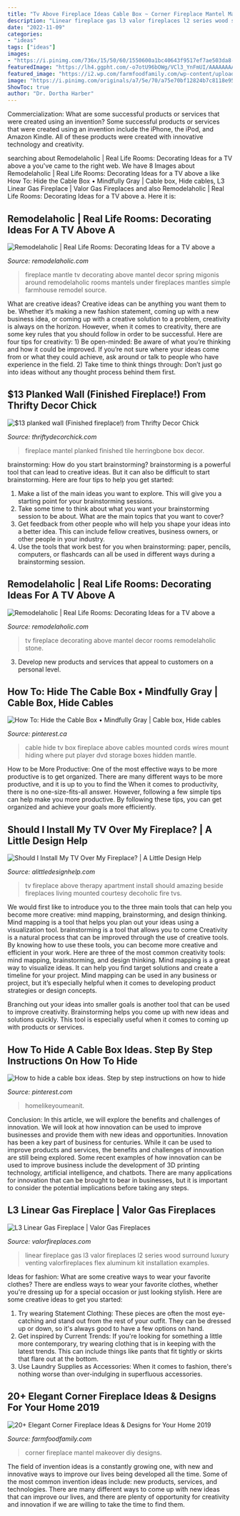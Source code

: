 ```yaml
---
title: "Tv Above Fireplace Ideas Cable Box ~ Corner Fireplace Mantel Makeover Diy Designs"
description: "Linear fireplace gas l3 valor fireplaces l2 series wood surround luxury venting valorfireplaces flex aluminum kit installation examples"
date: "2022-11-09"
categories:
- "ideas"
tags: ["ideas"]
images:
- "https://i.pinimg.com/736x/15/50/60/1550600a1bc40643f9517ef7ae503da8--tv-above-fireplace-ideas-cable-box-cable-box-storage-fireplace.jpg"
featuredImage: "https://lh4.ggpht.com/-o7otU96bOWg/VCl3_YnFmUI/AAAAAAAArcQ/uN23VGqPG3E/IMG_9980_thumb.jpg?imgmax=800"
featured_image: "https://i2.wp.com/farmfoodfamily.com/wp-content/uploads/2019/03/best-corner-fireplace-ideas.jpg?resize=735%2C1102&amp;ssl=1"
image: "https://i.pinimg.com/originals/a7/5e/70/a75e70bf12824b7c8118e95d4adcf129.jpg"
ShowToc: true
author: "Dr. Dortha Harber"
---
```



Commercialization: What are some successful products or services that were created using an invention?
Some successful products or services that were created using an invention include the iPhone, the iPod, and Amazon Kindle. All of these products were created with innovative technology and creativity.

	

		
searching about Remodelaholic | Real Life Rooms: Decorating Ideas for a TV above a you've came to the right web. We have 8 Images about Remodelaholic | Real Life Rooms: Decorating Ideas for a TV above a like How To: Hide the Cable Box • Mindfully Gray | Cable box, Hide cables, L3 Linear Gas Fireplace | Valor Gas Fireplaces and also Remodelaholic | Real Life Rooms: Decorating Ideas for a TV above a. Here it is:
		
    
## Remodelaholic | Real Life Rooms: Decorating Ideas For A TV Above A

<img loading=lazy src="https://i2.wp.com/www.remodelaholic.com/wp-content/uploads/2018/05/3a0997b462d5d62f26bf86d280244c7d.jpg?resize=427%2C640&amp;ssl=1" onerror="this.onerror=null;this.src='https://tse3.mm.bing.net/th?id=OIP.NJvdLHl9mT9CPVKNIBrV3AAAAA&amp;pid=15.1';" alt="Remodelaholic | Real Life Rooms: Decorating Ideas for a TV above a">

_Source: remodelaholic.com_

>fireplace mantle tv decorating above mantel decor spring migonis around remodelaholic rooms mantels under fireplaces mantles simple farmhouse remodel source. 

	

What are creative ideas?
Creative ideas can be anything you want them to be. Whether it’s making a new fashion statement, coming up with a new business idea, or coming up with a creative solution to a problem, creativity is always on the horizon. However, when it comes to creativity, there are some key rules that you should follow in order to be successful. Here are four tips for creativity: 1) Be open-minded: Be aware of what you’re thinking and how it could be improved. If you’re not sure where your ideas come from or what they could achieve, ask around or talk to people who have experience in the field. 2) Take time to think things through: Don’t just go into ideas without any thought process behind them first.

    
## $13 Planked Wall (Finished Fireplace!) From Thrifty Decor Chick

<img loading=lazy src="https://lh4.ggpht.com/-o7otU96bOWg/VCl3_YnFmUI/AAAAAAAArcQ/uN23VGqPG3E/IMG_9980_thumb.jpg?imgmax=800" onerror="this.onerror=null;this.src='https://tse2.mm.bing.net/th?id=OIP.0JA9djYCDNmuGNncfQxaCwHaLH&amp;pid=15.1';" alt="$13 planked wall (Finished fireplace!) from Thrifty Decor Chick">

_Source: thriftydecorchick.com_

>fireplace mantel planked finished tile herringbone box decor. 

	

brainstorming: How do you start brainstorming?
brainstorming is a powerful tool that can lead to creative ideas. But it can also be difficult to start brainstorming. Here are four tips to help you get started: 
1. Make a list of the main ideas you want to explore. This will give you a starting point for your brainstorming sessions.
2. Take some time to think about what you want your brainstorming session to be about. What are the main topics that you want to cover? 
3. Get feedback from other people who will help you shape your ideas into a better idea. This can include fellow creatives, business owners, or other people in your industry. 
4. Use the tools that work best for you when brainstorming: paper, pencils, computers, or flashcards can all be used in different ways during a brainstorming session.

    
## Remodelaholic | Real Life Rooms: Decorating Ideas For A TV Above A

<img loading=lazy src="https://www.remodelaholic.com/wp-content/uploads/2018/05/ac65dedb9eedd50d369af88b6e41a3be-1.jpg" onerror="this.onerror=null;this.src='https://tse1.mm.bing.net/th?id=OIP.yXZcB0PGpYWQ1-ervDKAqAHaLK&amp;pid=15.1';" alt="Remodelaholic | Real Life Rooms: Decorating Ideas for a TV above a">

_Source: remodelaholic.com_

>tv fireplace decorating above mantel decor rooms remodelaholic stone. 

	

3. Develop new products and services that appeal to customers on a personal level.

    
## How To: Hide The Cable Box • Mindfully Gray | Cable Box, Hide Cables

<img loading=lazy src="https://i.pinimg.com/736x/15/50/60/1550600a1bc40643f9517ef7ae503da8--tv-above-fireplace-ideas-cable-box-cable-box-storage-fireplace.jpg" onerror="this.onerror=null;this.src='https://tse2.mm.bing.net/th?id=OIP.Gykwb436rUblSOtyoejAtAHaHa&amp;pid=15.1';" alt="How To: Hide the Cable Box • Mindfully Gray | Cable box, Hide cables">

_Source: pinterest.ca_

>cable hide tv box fireplace above cables mounted cords wires mount hiding where put player dvd storage boxes hidden mantle. 

	

How to be More Productive: One of the most effective ways to be more productive is to get organized. There are many different ways to be more productive, and it is up to you to find the
When it comes to productivity, there is no one-size-fits-all answer. However, following a few simple tips can help make you more productive. By following these tips, you can get organized and achieve your goals more efficiently.

    
## Should I Install My TV Over My Fireplace? | A Little Design Help

<img loading=lazy src="http://alittledesignhelp.com/wp-content/uploads/2012/12/Apartment-Therapy-TV-fireplace.jpg" onerror="this.onerror=null;this.src='https://tse2.mm.bing.net/th?id=OIP.qjGGwozKAw4q8qK85zSItAHaE0&amp;pid=15.1';" alt="Should I Install My TV Over My Fireplace? | A Little Design Help">

_Source: alittledesignhelp.com_

>tv fireplace above therapy apartment install should amazing beside fireplaces living mounted courtesy decoholic fire tvs. 

	

We would first like to introduce you to the three main tools that can help you become more creative: mind mapping, brainstorming, and design thinking. Mind mapping is a tool that helps you plan out your ideas using a visualization tool. brainstorming is a tool that allows you to come
Creativity is a natural process that can be improved through the use of creative tools. By knowing how to use these tools, you can become more creative and efficient in your work. Here are three of the most common creativity tools: mind mapping, brainstorming, and design thinking.
Mind mapping is a great way to visualize ideas. It can help you find target solutions and create a timeline for your project. Mind mapping can be used in any business or project, but it’s especially helpful when it comes to developing product strategies or design concepts.

Branching out your ideas into smaller goals is another tool that can be used to improve creativity. Brainstorming helps you come up with new ideas and solutions quickly. This tool is especially useful when it comes to coming up with products or services.

    
## How To Hide A Cable Box Ideas. Step By Step Instructions On How To Hide

<img loading=lazy src="https://i.pinimg.com/originals/a7/5e/70/a75e70bf12824b7c8118e95d4adcf129.jpg" onerror="this.onerror=null;this.src='https://tse3.mm.bing.net/th?id=OIP.WExBlfWpCNL5z7gYQH7aDAHaLH&amp;pid=15.1';" alt="How to hide a cable box ideas. Step by step instructions on how to hide">

_Source: pinterest.com_

>homelikeyoumeanit. 

	

Conclusion: In this article, we will explore the benefits and challenges of innovation. We will look at how innovation can be used to improve businesses and provide them with new ideas and opportunities.
Innovation has been a key part of business for centuries. While it can be used to improve products and services, the benefits and challenges of innovation are still being explored. Some recent examples of how innovation can be used to improve business include the development of 3D printing technology, artificial intelligence, and chatbots. There are many applications for innovation that can be brought to bear in businesses, but it is important to consider the potential implications before taking any steps.

    
## L3 Linear Gas Fireplace | Valor Gas Fireplaces

<img loading=lazy src="http://www.valorfireplaces.com/media/ResponsiveGraphics/products/l3/wood-wall-l3.png" onerror="this.onerror=null;this.src='https://tse2.mm.bing.net/th?id=OIP.fZpX32MltFVcDMPuefkBjwHaE8&amp;pid=15.1';" alt="L3 Linear Gas Fireplace | Valor Gas Fireplaces">

_Source: valorfireplaces.com_

>linear fireplace gas l3 valor fireplaces l2 series wood surround luxury venting valorfireplaces flex aluminum kit installation examples. 

	

Ideas for fashion: What are some creative ways to wear your favorite clothes?
There are endless ways to wear your favorite clothes, whether you're dressing up for a special occasion or just looking stylish. Here are some creative ideas to get you started: 
1. Try wearing Statement Clothing: These pieces are often the most eye-catching and stand out from the rest of your outfit. They can be dressed up or down, so it's always good to have a few options on hand. 
2. Get inspired by Current Trends: If you're looking for something a little more contemporary, try wearing clothing that is in keeping with the latest trends. This can include things like pants that fit tightly or skirts that flare out at the bottom. 
3. Use Laundry Supplies as Accessories: When it comes to fashion, there's nothing worse than over-indulging in superfluous accessories.

    
## 20+ Elegant Corner Fireplace Ideas &amp; Designs For Your Home 2019

<img loading=lazy src="https://i2.wp.com/farmfoodfamily.com/wp-content/uploads/2019/03/best-corner-fireplace-ideas.jpg?resize=735%2C1102&amp;ssl=1" onerror="this.onerror=null;this.src='https://tse4.mm.bing.net/th?id=OIP.f4QPjufRsP-RL7iQNZRmqAHaLG&amp;pid=15.1';" alt="20+ Elegant Corner Fireplace Ideas &amp; Designs for Your Home 2019">

_Source: farmfoodfamily.com_

>corner fireplace mantel makeover diy designs. 

	

The field of invention ideas is a constantly growing one, with new and innovative ways to improve our lives being developed all the time. Some of the most common invention ideas include: new products, services, and technologies. There are many different ways to come up with new ideas that can improve our lives, and there are plenty of opportunity for creativity and innovation if we are willing to take the time to find them.

